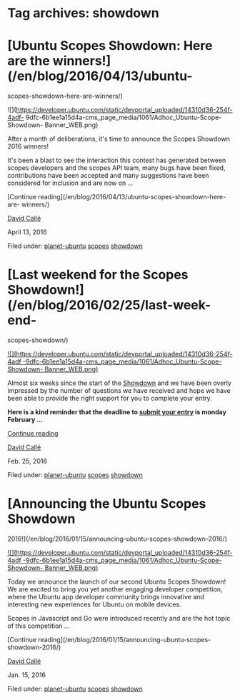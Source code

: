 





# Tag archives: showdown





#  [Ubuntu Scopes Showdown: Here are the winners!](/en/blog/2016/04/13/ubuntu-
scopes-showdown-here-are-winners/)

![](https://developer.ubuntu.com/static/devportal_uploaded/14310d36-254f-4adf-
9dfc-6b1ee1a15d4a-cms_page_media/1061/Adhoc_Ubuntu-Scope-Showdown-
Banner_WEB.png)

After a month of deliberations, it's time to announce the Scopes Showdown 2016
winners!

It's been a blast to see the interaction this contest has generated between
scopes developers and the scopes API team, many bugs have been fixed,
contributions have been accepted and many suggestions have been considered for
inclusion and are now on ...

[Continue reading](/en/blog/2016/04/13/ubuntu-scopes-showdown-here-are-
winners/)

[David Callé](/en/blog/authors/davidc3/)

April 13, 2016

Filed under: [planet-ubuntu](/en/blog/tags/planet-ubuntu/)
[scopes](/en/blog/tags/scopes/) [showdown](/en/blog/tags/showdown/)

#  [Last weekend for the Scopes Showdown!](/en/blog/2016/02/25/last-week-end-
scopes-showdown/)

[![](https://developer.ubuntu.com/static/devportal_uploaded/14310d36-254f-4adf
-9dfc-6b1ee1a15d4a-cms_page_media/1061/Adhoc_Ubuntu-Scope-Showdown-
Banner_WEB.png)](https://developer.ubuntu.com/showdown)

Almost six weeks since the start of the
[Showdown](https://developer.ubuntu.com/en/showdown/) and we have been overly
impressed by the number of questions we have received and hope we have been
able to provide the right support for you to complete your entry.

**Here is a kind reminder that the deadline to [submit your entry](https://docs.google.com/forms/d/1tf7sPJEpBLxQsmpfUWGpwl3izYyxU6oeluZlfGOO3Ng/viewform) is monday February ...**

[Continue reading](/en/blog/2016/02/25/last-week-end-scopes-showdown/)

[David Callé](/en/blog/authors/davidc3/)

Feb. 25, 2016

Filed under: [planet-ubuntu](/en/blog/tags/planet-ubuntu/)
[scopes](/en/blog/tags/scopes/) [showdown](/en/blog/tags/showdown/)

#  [Announcing the Ubuntu Scopes Showdown
2016!](/en/blog/2016/01/15/announcing-ubuntu-scopes-showdown-2016/)

[![](https://developer.ubuntu.com/static/devportal_uploaded/14310d36-254f-4adf
-9dfc-6b1ee1a15d4a-cms_page_media/1061/Adhoc_Ubuntu-Scope-Showdown-
Banner_WEB.png)](https://developer.ubuntu.com/showdown)

Today we announce the launch of our second Ubuntu Scopes Showdown! We are
excited to bring you yet another engaging developer competition, where the
Ubuntu app developer community brings innovative and interesting new
experiences for Ubuntu on mobile devices.

Scopes in Javascript and Go were introduced recently and are the hot topic of
this competition ...

[Continue reading](/en/blog/2016/01/15/announcing-ubuntu-scopes-
showdown-2016/)

[David Callé](/en/blog/authors/davidc3/)

Jan. 15, 2016

Filed under: [planet-ubuntu](/en/blog/tags/planet-ubuntu/)
[scopes](/en/blog/tags/scopes/) [showdown](/en/blog/tags/showdown/)






